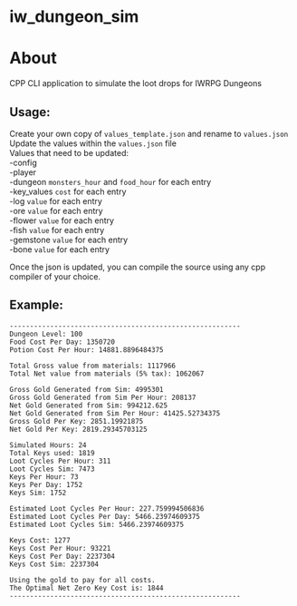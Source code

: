 # iw_dungeon_sim

# About
CPP CLI application to simulate the loot drops for IWRPG Dungeons

## Usage:  
Create your own copy of `values_template.json` and rename to `values.json`  
Update the values within the `values.json` file  
Values that need to be updated:  
    -config  
    -player  
    -dungeon `monsters_hour` and `food_hour` for each entry    
    -key_values `cost` for each entry    
    -log `value` for each entry  
    -ore `value` for each entry  
    -flower `value` for each entry  
    -fish `value` for each entry  
    -gemstone `value` for each entry  
    -bone `value` for each entry  

Once the json is updated, you can compile the source using any cpp compiler of your choice.

## Example:
```
---------------------------------------------------------
Dungeon Level: 100
Food Cost Per Day: 1350720
Potion Cost Per Hour: 14881.8896484375

Total Gross value from materials: 1117966
Total Net value from materials (5% tax): 1062067

Gross Gold Generated from Sim: 4995301
Gross Gold Generated from Sim Per Hour: 208137
Net Gold Generated from Sim: 994212.625
Net Gold Generated from Sim Per Hour: 41425.52734375
Gross Gold Per Key: 2851.19921875
Net Gold Per Key: 2819.29345703125

Simulated Hours: 24
Total Keys used: 1819
Loot Cycles Per Hour: 311
Loot Cycles Sim: 7473
Keys Per Hour: 73
Keys Per Day: 1752
Keys Sim: 1752

Estimated Loot Cycles Per Hour: 227.759994506836
Estimated Loot Cycles Per Day: 5466.23974609375
Estimated Loot Cycles Sim: 5466.23974609375

Keys Cost: 1277
Keys Cost Per Hour: 93221
Keys Cost Per Day: 2237304
Keys Cost Sim: 2237304

Using the gold to pay for all costs.
The Optimal Net Zero Key Cost is: 1844
---------------------------------------------------------
```